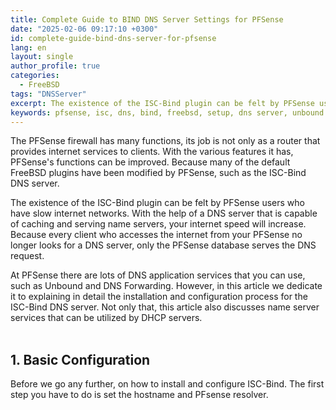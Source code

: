 ```yaml
---
title: Complete Guide to BIND DNS Server Settings for PFSense
date: "2025-02-06 09:17:10 +0300"
id: complete-guide-bind-dns-server-for-pfsense
lang: en
layout: single
author_profile: true
categories:
  - FreeBSD
tags: "DNSServer"
excerpt: The existence of the ISC-Bind plugin can be felt by PFSense users who have slow internet networks.
keywords: pfsense, isc, dns, bind, freebsd, setup, dns server, unbound
---
```


The PFSense firewall has many functions, its job is not only as a router that provides internet services to clients. With the various features it has, PFSense's functions can be improved. Because many of the default FreeBSD plugins have been modified by PFSense, such as the ISC-Bind DNS server.

The existence of the ISC-Bind plugin can be felt by PFSense users who have slow internet networks. With the help of a DNS server that is capable of caching and serving name servers, your internet speed will increase. Because every client who accesses the internet from your PFSense no longer looks for a DNS server, only the PFSense database serves the DNS request.

At PFSense there are lots of DNS application services that you can use, such as Unbound and DNS Forwarding. However, in this article we dedicate it to explaining in detail the installation and configuration process for the ISC-Bind DNS server. Not only that, this article also discusses name server services that can be utilized by DHCP servers.<br><br/>
## 1. Basic Configuration
Before we go any further, on how to install and configure ISC-Bind. The first step you have to do is set the hostname and PFsense resolver.
